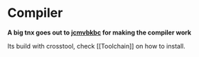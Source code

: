 # Compiler
**A big tnx goes out to [jcmvbkbc](https://github.com/jcmvbkbc) for making the compiler work**

Its build with crosstool, check [[Toolchain]] on how to install.